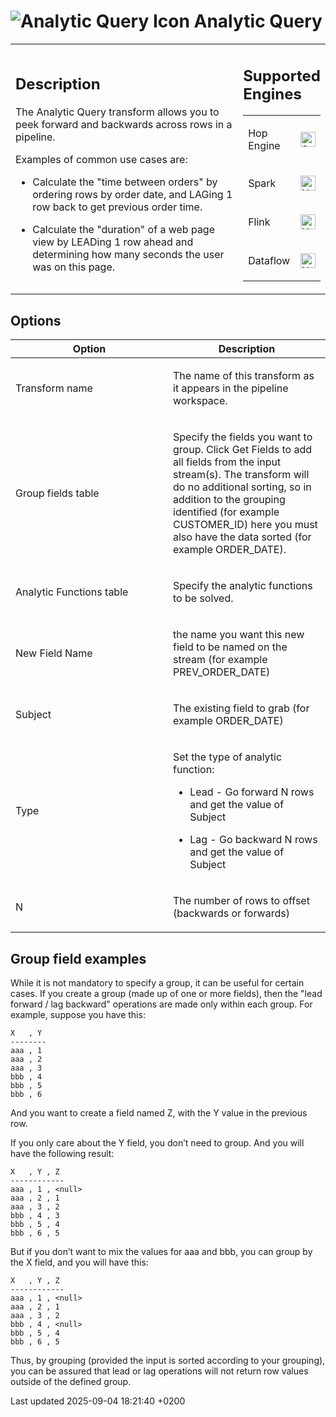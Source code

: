 <div id="header">

# <span class="image image-doc-icon">![Analytic Query Icon](../assets/images/transforms/icons/analyticquery.svg)</span> Analytic Query

</div>

<div id="content">

<div id="preamble">

<div class="sectionbody">

<table>
<colgroup>
<col style="width: 75%" />
<col style="width: 25%" />
</colgroup>
<tbody>
<tr class="odd">
<td><div class="content">
<div class="sect1">
<h2 id="_description">Description</h2>
<div class="sectionbody">
<div class="paragraph">
<p>The Analytic Query transform allows you to peek forward and backwards across rows in a pipeline.</p>
</div>
<div class="paragraph">
<p>Examples of common use cases are:</p>
</div>
<div class="ulist">
<ul>
<li><p>Calculate the &quot;time between orders&quot; by ordering rows by order date, and LAGing 1 row back to get previous order time.</p></li>
<li><p>Calculate the &quot;duration&quot; of a web page view by LEADing 1 row ahead and determining how many seconds the user was on this page.</p></li>
</ul>
</div>
</div>
</div>
</div></td>
<td><div class="content">
<div class="sect1">
<h2 id="_supported_engines">Supported Engines</h2>
<div class="sectionbody">
<table>
<tbody>
<tr class="odd">
<td><p>Hop Engine</p></td>
<td><div class="content">
<div class="paragraph">
<p><span class="image"><img src="../assets/images/check_mark.svg" alt="Supported" width="24" /></span></p>
</div>
</div></td>
</tr>
<tr class="even">
<td><p>Spark</p></td>
<td><div class="content">
<div class="paragraph">
<p><span class="image"><img src="../assets/images/cross.svg" alt="Not Supported" width="24" /></span></p>
</div>
</div></td>
</tr>
<tr class="odd">
<td><p>Flink</p></td>
<td><div class="content">
<div class="paragraph">
<p><span class="image"><img src="../assets/images/cross.svg" alt="Not Supported" width="24" /></span></p>
</div>
</div></td>
</tr>
<tr class="even">
<td><p>Dataflow</p></td>
<td><div class="content">
<div class="paragraph">
<p><span class="image"><img src="../assets/images/cross.svg" alt="Not Supported" width="24" /></span></p>
</div>
</div></td>
</tr>
</tbody>
</table>
</div>
</div>
</div></td>
</tr>
</tbody>
</table>

</div>

</div>

<div class="sect1">

## Options

<div class="sectionbody">

<table>
<colgroup>
<col style="width: 50%" />
<col style="width: 50%" />
</colgroup>
<thead>
<tr class="header">
<th>Option</th>
<th>Description</th>
</tr>
</thead>
<tbody>
<tr class="odd">
<td><p>Transform name</p></td>
<td><p>The name of this transform as it appears in the pipeline workspace.</p></td>
</tr>
<tr class="even">
<td><p>Group fields table</p></td>
<td><p>Specify the fields you want to group. Click Get Fields to add all fields from the input stream(s). The transform will do no additional sorting, so in addition to the grouping identified (for example CUSTOMER_ID) here you must also have the data sorted (for example ORDER_DATE).</p></td>
</tr>
<tr class="odd">
<td><p>Analytic Functions table</p></td>
<td><p>Specify the analytic functions to be solved.</p></td>
</tr>
<tr class="even">
<td><p>New Field Name</p></td>
<td><p>the name you want this new field to be named on the stream (for example PREV_ORDER_DATE)</p></td>
</tr>
<tr class="odd">
<td><p>Subject</p></td>
<td><p>The existing field to grab (for example ORDER_DATE)</p></td>
</tr>
<tr class="even">
<td><p>Type</p></td>
<td><div class="content">
<div class="paragraph">
<p>Set the type of analytic function:</p>
</div>
<div class="ulist">
<ul>
<li><p>Lead - Go forward N rows and get the value of Subject</p></li>
<li><p>Lag - Go backward N rows and get the value of Subject</p></li>
</ul>
</div>
</div></td>
</tr>
<tr class="odd">
<td><p>N</p></td>
<td><p>The number of rows to offset (backwards or forwards)</p></td>
</tr>
</tbody>
</table>

</div>

</div>

<div class="sect1">

## Group field examples

<div class="sectionbody">

<div class="paragraph">

While it is not mandatory to specify a group, it can be useful for certain cases. If you create a group (made up of one or more fields), then the "lead forward / lag backward" operations are made only within each group. For example, suppose you have this:

</div>

<div class="exampleblock">

<div class="content">

<div class="listingblock">

<div class="content">

``` highlight
X   , Y
--------
aaa , 1
aaa , 2
aaa , 3
bbb , 4
bbb , 5
bbb , 6
```

</div>

</div>

</div>

</div>

<div class="paragraph">

And you want to create a field named Z, with the Y value in the previous row.

</div>

<div class="paragraph">

If you only care about the Y field, you don’t need to group. And you will have the following result:

</div>

<div class="exampleblock">

<div class="content">

<div class="listingblock">

<div class="content">

``` highlight
X   , Y , Z
------------
aaa , 1 , <null>
aaa , 2 , 1
aaa , 3 , 2
bbb , 4 , 3
bbb , 5 , 4
bbb , 6 , 5
```

</div>

</div>

</div>

</div>

<div class="paragraph">

But if you don’t want to mix the values for aaa and bbb, you can group by the X field, and you will have this:

</div>

<div class="exampleblock">

<div class="content">

<div class="listingblock">

<div class="content">

``` highlight
X   , Y , Z
------------
aaa , 1 , <null>
aaa , 2 , 1
aaa , 3 , 2
bbb , 4 , <null>
bbb , 5 , 4
bbb , 6 , 5
```

</div>

</div>

</div>

</div>

<div class="paragraph">

Thus, by grouping (provided the input is sorted according to your grouping), you can be assured that lead or lag operations will not return row values outside of the defined group.

</div>

</div>

</div>

</div>

<div id="footer">

<div id="footer-text">

Last updated 2025-09-04 18:21:40 +0200

</div>

</div>
